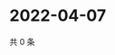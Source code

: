 # 2022-04-07

共 0 条

<!-- BEGIN WEIBO -->
<!-- 最后更新时间 Thu Apr 07 2022 00:01:54 GMT+0800 (China Standard Time) -->

<!-- END WEIBO -->
